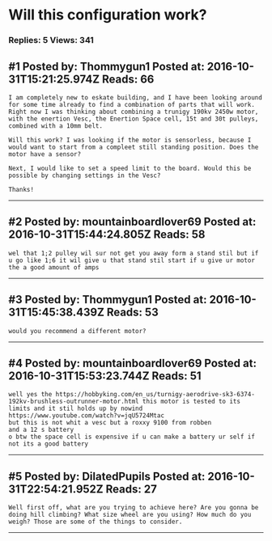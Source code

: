 # Will this configuration work?

### Replies: 5 Views: 341

## \#1 Posted by: Thommygun1 Posted at: 2016-10-31T15:21:25.974Z Reads: 66

```
I am completely new to eskate building, and I have been looking around for some time already to find a combination of parts that will work. Right now I was thinking about combining a trunigy 190kv 2450w motor, with the enertion Vesc, the Enertion Space cell, 15t and 30t pulleys, combined with a 10mm belt.

Will this work? I was looking if the motor is sensorless, because I would want to start from a compleet still standing position. Does the motor have a sensor?

Next, I would like to set a speed limit to the board. Would this be possible by changing settings in the Vesc?

Thanks!
```

---
## \#2 Posted by: mountainboardlover69 Posted at: 2016-10-31T15:44:24.805Z Reads: 58

```
wel that 1;2 pulley wil sur not get you away form a stand stil but if u go like 1;6 it wil give u that stand stil start if u give ur motor the a good amount of amps
```

---
## \#3 Posted by: Thommygun1 Posted at: 2016-10-31T15:45:38.439Z Reads: 53

```
would you recommend a different motor?
```

---
## \#4 Posted by: mountainboardlover69 Posted at: 2016-10-31T15:53:23.744Z Reads: 51

```
well yes the https://hobbyking.com/en_us/turnigy-aerodrive-sk3-6374-192kv-brushless-outrunner-motor.html this motor is tested to its limits and it stil holds up by nowind 
https://www.youtube.com/watch?v=jqU5724Mtac 
but this is not whit a vesc but a roxxy 9100 from robben 
and a 12 s battery 
o btw the space cell is expensive if u can make a battery ur self if not its a good battery
```

---
## \#5 Posted by: DilatedPupils Posted at: 2016-10-31T22:54:21.952Z Reads: 27

```
Well first off, what are you trying to achieve here? Are you gonna be doing hill climbing? What size wheel are you using? How much do you weigh? Those are some of the things to consider.
```

---
